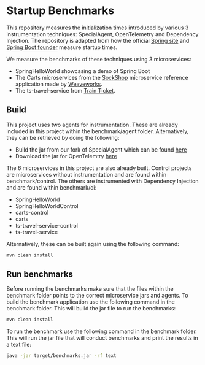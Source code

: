 # Startup Benchmarks
This repository measures the initialization times introduced by various 3 instrumentation techniques: SpecialAgent, OpenTelemetry and Dependency Injection. The repository is adapted from how the official [Spring site](https://spring.io/blog/2018/12/12/how-fast-is-spring) and [Spring Boot founder](https://github.com/dsyer/spring-boot-startup-bench) measure startup times.
 
We measure the benchmarks of these techniques using 3 microservices:
 - SpringHelloWorld showcasing a demo of Spring Boot 
 - The Carts microservices from the [SockShop](https://microservices-demo.github.io/) microservice reference application made by [Weaveworks](https://www.weave.works/).
 - The ts-travel-service from [Train Ticket](https://github.com/FudanSELab/train-ticket/).

## Build
This project uses two agents for instrumentation. These are already included in this project within the benchmark/agent folder. Alternatively, they can be retrieved by doing the following:
 - Build the jar from our fork of SpecialAgent which can be found [here](https://github.com/Xitric/java-specialagent)
 - Download the jar for OpenTelemtry [here](https://github.com/open-telemetry/opentelemetry-java-instrumentation/releases/latest/download/opentelemetry-javaagent-all.jar)

The 6 microservices in this project are also already built. Control projects are microservices without instrumentation and are found within benchmark/control. The others are instrumented with Dependency Injection and are found within benchmark/di:
 - SpringHelloWorld
 - SpringHelloWorldControl
 - carts-control
 - carts
 - ts-travel-service-control
 - ts-travel-service

Alternatively, these can be built again using the following command:
```bash
mvn clean install
```

## Run benchmarks
Before running the benchmarks make sure that the files within the benchmark folder points to the correct microservice jars and agents.
To build the benchmark application use the following command in the benchmark folder. This will build the jar file to run the benchmarks:

```bash
mvn clean install
```

To run the benchmark use the following command in the benchmark folder. This will run the jar file that will conduct benchmarks and print the results in a text file:

```bash
java -jar target/benchmarks.jar -rf text
```
